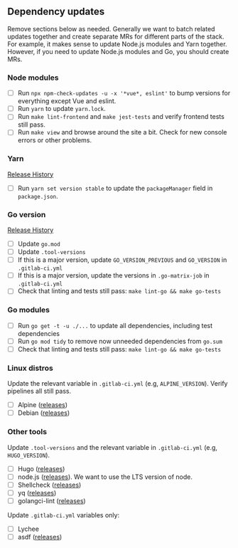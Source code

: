 ## Dependency updates

Remove sections below as needed. Generally we want to batch related updates together and create separate MRs
for different parts of the stack. For example, it makes sense to update Node.js modules and Yarn together. However,
if you need to update Node.js modules and Go, you should create MRs.

### Node modules

- [ ] Run `npx npm-check-updates -u -x '*vue*, eslint'` to bump versions for everything except Vue and eslint.
- [ ] Run `yarn` to update `yarn.lock`.
- [ ] Run `make lint-frontend` and `make jest-tests` and verify frontend tests still pass.
- [ ] Run `make view` and browse around the site a bit. Check for new console errors or other problems.

### Yarn

[Release History](https://github.com/yarnpkg/berry/releases)

- [ ] Run `yarn set version stable` to update the `packageManager` field in `package.json`.

### Go version

[Release History](https://go.dev/doc/devel/release)

- [ ] Update `go.mod`
- [ ] Update `.tool-versions`
- [ ] If this is a major version, update `GO_VERSION_PREVIOUS` and `GO_VERSION` in `.gitlab-ci.yml`
- [ ] If this is a major version, update the versions in `.go-matrix-job` in `.gitlab-ci.yml`
- [ ] Check that linting and tests still pass: `make lint-go && make go-tests`

### Go modules

- [ ] Run `go get -t -u ./...` to update all dependencies, including test dependencies
- [ ] Run `go mod tidy` to remove now unneeded dependencies from `go.sum`
- [ ] Check that linting and tests still pass: `make lint-go && make go-tests`

### Linux distros

Update the relevant variable in `.gitlab-ci.yml` (e.g, `ALPINE_VERSION`). Verify pipelines all still pass.

- [ ] Alpine ([releases](https://alpinelinux.org/releases/))
- [ ] Debian ([releases](https://www.debian.org/releases/))

### Other tools

Update `.tool-versions` and the relevant variable in `.gitlab-ci.yml` (e.g, `HUGO_VERSION`).

- [ ] Hugo ([releases](https://github.com/gohugoio/hugo/releases))
- [ ] node.js ([releases](https://nodejs.org/en/download/package-manager)). We want to use the LTS version of node.
- [ ] Shellcheck ([releases](https://github.com/koalaman/shellcheck/releases))
- [ ] yq ([releases](https://github.com/mikefarah/yq/releases))
- [ ] golangci-lint ([releases](https://github.com/golangci/golangci-lint/releases))

Update `.gitlab-ci.yml` variables only:

- [ ] Lychee
- [ ] asdf ([releases](https://github.com/asdf-vm/asdf/releases))
